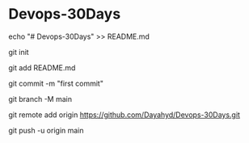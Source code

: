 # Devops-30Days
echo "# Devops-30Days" >> README.md

git init

git add README.md

git commit -m "first commit"

git branch -M main

git remote add origin https://github.com/Dayahyd/Devops-30Days.git

git push -u origin main

